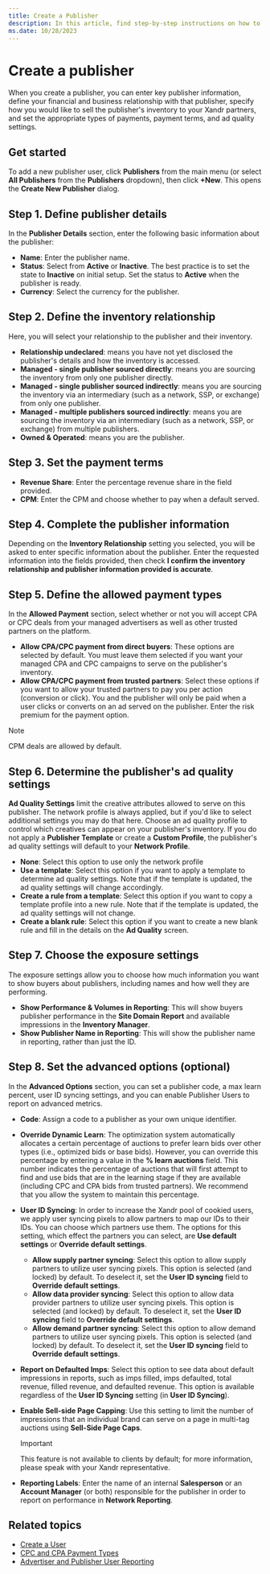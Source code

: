 ```yaml
---
title: Create a Publisher
description: In this article, find step-by-step instructions on how to create and set up a publisher.
ms.date: 10/28/2023
---
```


# Create a publisher

When you create a publisher, you can enter key publisher information, define your financial and business relationship with that publisher, specify how you would like to sell the publisher's inventory to your Xandr partners, and set the appropriate types of payments, payment terms, and ad quality settings.

## Get started

To add a new publisher user, click **Publishers** from the main menu (or select **All Publishers** from the **Publishers** dropdown), then click **+New**. This opens the **Create New Publisher** dialog.

## Step 1. Define publisher details

In the **Publisher Details** section, enter the following basic information about the publisher:

- **Name**: Enter the publisher name.
- **Status**: Select from **Active** or **Inactive**. The best practice is to set the state to **Inactive** on initial setup. Set the status to **Active** when the publisher is ready.
- **Currency**: Select the currency for the publisher.

## Step 2. Define the inventory relationship

Here, you will select your relationship to the publisher and their inventory.

- **Relationship undeclared**: means you have not yet disclosed the publisher's details and how the inventory is accessed.
- **Managed - single publisher sourced directly**: means you are sourcing the inventory from only one publisher directly.
- **Managed - single publisher sourced indirectly**: means you are sourcing the inventory via an intermediary (such as a network, SSP, or exchange) from only one publisher.
- **Managed - multiple publishers sourced indirectly**: means you are sourcing the inventory via an intermediary (such as a network, SSP, or exchange) from multiple publishers.
- **Owned & Operated**: means you are the publisher.

## Step 3. Set the payment terms

- **Revenue Share**: Enter the percentage revenue share in the field provided.
- **CPM**: Enter the CPM and choose whether to pay when a default served.

## Step 4. Complete the publisher information

Depending on the **Inventory Relationship** setting you selected, you will be asked to enter specific information about the publisher. Enter the requested information into the fields provided, then check **I confirm the inventory relationship and publisher information provided is accurate**.

## Step 5. Define the allowed payment types

In the **Allowed Payment** section, select whether or not you will accept CPA or CPC deals from your managed advertisers as well as other trusted partners on the platform.

- **Allow CPA/CPC payment from direct buyers**: These options are selected by default. You must leave them selected if you want your managed CPA and CPC campaigns to serve on the publisher's inventory.
- **Allow CPA/CPC payment from trusted partners**: Select these options if you want to allow your trusted partners to pay you per action (conversion or click). You and the publisher will only be paid when a user clicks or converts on an ad served on the publisher. Enter the risk premium for the payment option.

> [!NOTE]
> CPM deals are allowed by default.

## Step 6. Determine the publisher's ad quality settings

**Ad Quality Settings** limit the creative attributes allowed to serve on this publisher. The network profile is always applied, but if you'd like to select additional settings you may do that here. Choose an ad quality profile to control which creatives can appear on your publisher's inventory. If you do not apply a **Publisher Template** or create a **Custom Profile**, the publisher's ad quality settings will default to your **Network Profile**.

- **None**: Select this option to use only the network profile
- **Use a template**: Select this option if you want to apply a template to determine ad quality settings. Note that if the template is updated, the ad quality settings will change accordingly.
- **Create a rule from a template**: Select this option if you want to copy a template profile into a new rule. Note that if the template is updated, the ad quality settings will not change.
- **Create a blank rule**: Select this option if you want to create a new blank rule and fill in the details on the **Ad Quality** screen.

## Step 7. Choose the exposure settings

The exposure settings allow you to choose how much information you want to show buyers about publishers, including names and how well they are performing.

- **Show Performance & Volumes in Reporting**: This will show buyers publisher performance in the **Site Domain Report** and available impressions in the **Inventory Manager**.
- **Show Publisher Name in Reporting**: This will show the publisher name in reporting, rather than just the ID.

## Step 8. Set the advanced options (optional)

In the **Advanced Options** section, you can set a publisher code, a max learn percent, user ID syncing settings, and you can enable Publisher Users to report on advanced metrics.

- **Code**: Assign a code to a publisher as your own unique identifier.
- **Override Dynamic Learn**: The optimization system automatically allocates a certain percentage of auctions to prefer learn bids over other types (i.e., optimized bids or base bids). However, you can override this percentage by entering a value in the **% learn auctions** field. This number indicates the percentage of auctions that will first attempt to find and use bids that are in the learning stage if they are available (including CPC and CPA bids from trusted partners). We recommend that you allow the system to maintain this percentage.
- **User ID Syncing**: In order to increase the Xandr pool of cookied users, we apply user syncing pixels to allow partners to map our IDs to their IDs. You can choose which partners use them. The options for this setting, which effect the partners you can select, are **Use default settings** or **Override default settings**.
  - **Allow supply partner syncing**: Select this option to allow supply partners to utilize user syncing pixels. This option is selected (and locked) by default. To deselect it, set the **User ID syncing** field to **Override default settings**.
  - **Allow data provider syncing**: Select this option to allow data provider partners to utilize user syncing pixels. This option is selected (and locked) by default. To deselect it, set the **User ID syncing** field to **Override default settings**.
  - **Allow demand partner syncing**: Select this option to allow demand partners to utilize user syncing pixels. This option is selected (and locked) by default. To deselect it, set the **User ID syncing** field to **Override default settings**.
- **Report on Defaulted Imps**: Select this option to see data about default impressions in reports, such as imps filled, imps defaulted, total revenue, filled revenue, and defaulted revenue. This option is available regardless of the **User ID Syncing** setting (in **User ID Syncing**).
- **Enable Sell-side Page Capping**: Use this setting to limit the number of impressions that an individual brand can serve on a page in multi-tag auctions using **Sell-Side Page Caps**.

    > [!IMPORTANT]
    > This feature is not available to clients by default; for more information, please speak with your Xandr representative.

- **Reporting Labels**: Enter the name of an internal **Salesperson** or an **Account Manager** (or both) responsible for the publisher in order to report on performance in **Network Reporting**.

## Related topics

- [Create a User](create-a-user.md)
- [CPC and CPA Payment Types](cpc-and-cpa-payment-types.md)
- [Advertiser and Publisher User Reporting](advertiser-and-publisher-user-reporting.md)

